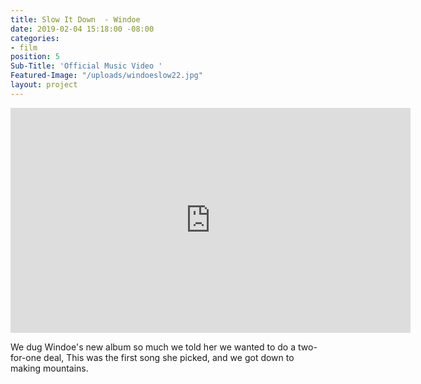 ```yaml
---
title: Slow It Down  - Windoe
date: 2019-02-04 15:18:00 -08:00
categories:
- film
position: 5
Sub-Title: 'Official Music Video '
Featured-Image: "/uploads/windoeslow22.jpg"
layout: project
---
```


<iframe src="https://player.vimeo.com/video/303639403" width="640" height="360" frameborder="0" webkitallowfullscreen mozallowfullscreen allowfullscreen></iframe>

We dug Windoe's new album so much we told her we wanted to do a two-for-one deal, This was the first song she picked, and we got down to making mountains. 